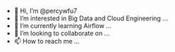 - 👋 Hi, I’m @percywfu7
- 👀 I’m interested in Big Data and Cloud Engineering ...
- 🌱 I’m currently learning Airflow ...
- 💞️ I’m looking to collaborate on ...
- 📫 How to reach me ...

<!---
percywfu7/percywfu7 is a ✨ special ✨ repository because its `README.md` (this file) appears on your GitHub profile.
You can click the Preview link to take a look at your changes.
--->
